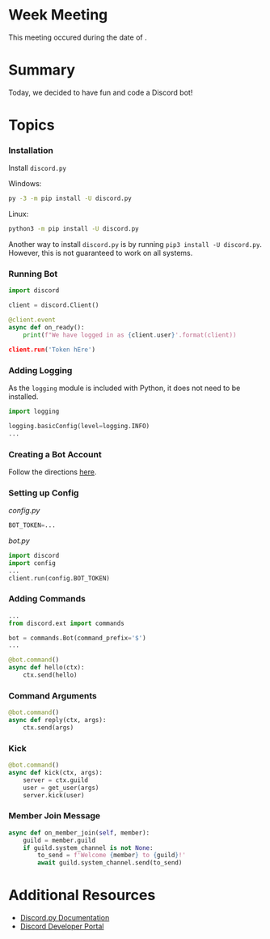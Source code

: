 # Week <int> Meeting
This meeting occured during the date of <date>.

# Summary
Today, we decided to have fun and code a Discord bot!

# Topics

### Installation
Install `discord.py`

Windows:
```bash
py -3 -m pip install -U discord.py
```

Linux:
```bash
python3 -m pip install -U discord.py
```

Another way to install `discord.py` is by running `pip3 install -U discord.py`. However, this is not guaranteed to work on all systems.

### Running Bot
```python
import discord

client = discord.Client()

@client.event
async def on_ready():
    print(f"We have logged in as {client.user}'.format(client))

client.run('Token hEre')
```

### Adding Logging
As the `logging` module is included with Python, it does not need to be installed.

```python
import logging

logging.basicConfig(level=logging.INFO)
...
```

### Creating a Bot Account
Follow the directions [here](https://discordpy.readthedocs.io/en/latest/discord.html).

### Setting up Config
*config.py*
```python
BOT_TOKEN=...
```

*bot.py*
```python
import discord
import config
...
client.run(config.BOT_TOKEN)
```

### Adding Commands
```python
...
from discord.ext import commands

bot = commands.Bot(command_prefix='$')
...

@bot.command()
async def hello(ctx):
    ctx.send(hello)
```

### Command Arguments
```python
@bot.command()
async def reply(ctx, args):
    ctx.send(args)
```

### Kick
```python
@bot.command()
async def kick(ctx, args):
    server = ctx.guild
    user = get_user(args)
    server.kick(user)
```

### Member Join Message
```python
async def on_member_join(self, member):
    guild = member.guild
    if guild.system_channel is not None:
        to_send = f'Welcome {member} to {guild}!'
        await guild.system_channel.send(to_send)
```

# Additional Resources
- [Discord.py Documentation](https://discordpy.readthedocs.io/en/latest/)
- [Discord Developer Portal](https://discord.com/developers/applications)

